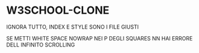 # W3SCHOOL-CLONE
 
IGNORA TUTTO, INDEX E STYLE SONO I FILE GIUSTI



SE METTI WHITE SPACE NOWRAP NEI P DEGLI SQUARES NN HAI ERRORE DELL INFINITO SCROLLING